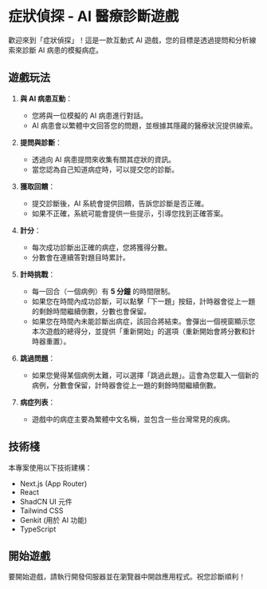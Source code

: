 # 症狀偵探 - AI 醫療診斷遊戲

歡迎來到「症狀偵探」！這是一款互動式 AI 遊戲，您的目標是透過提問和分析線索來診斷 AI 病患的模擬病症。

## 遊戲玩法

1.  **與 AI 病患互動**：
    *   您將與一位模擬的 AI 病患進行對話。
    *   AI 病患會以繁體中文回答您的問題，並根據其隱藏的醫療狀況提供線索。

2.  **提問與診斷**：
    *   透過向 AI 病患提問來收集有關其症狀的資訊。
    *   當您認為自己知道病症時，可以提交您的診斷。

3.  **獲取回饋**：
    *   提交診斷後，AI 系統會提供回饋，告訴您診斷是否正確。
    *   如果不正確，系統可能會提供一些提示，引導您找到正確答案。

4.  **計分**：
    *   每次成功診斷出正確的病症，您將獲得分數。
    *   分數會在連續答對題目時累計。

5.  **計時挑戰**：
    *   每一回合（一個病例）有 **5 分鐘** 的時間限制。
    *   如果您在時間內成功診斷，可以點擊「下一題」按鈕，計時器會從上一題的剩餘時間繼續倒數，分數也會保留。
    *   如果您在時間內未能診斷出病症，該回合將結束。會彈出一個視窗顯示您本次遊戲的總得分，並提供「重新開始」的選項（重新開始會將分數和計時器重置）。

6.  **跳過問題**：
    *   如果您覺得某個病例太難，可以選擇「跳過此題」。這會為您載入一個新的病例，分數會保留，計時器會從上一題的剩餘時間繼續倒數。

7.  **病症列表**：
    *   遊戲中的病症主要為繁體中文名稱，並包含一些台灣常見的疾病。

## 技術棧

本專案使用以下技術建構：

*   Next.js (App Router)
*   React
*   ShadCN UI 元件
*   Tailwind CSS
*   Genkit (用於 AI 功能)
*   TypeScript

## 開始遊戲

要開始遊戲，請執行開發伺服器並在瀏覽器中開啟應用程式。祝您診斷順利！
